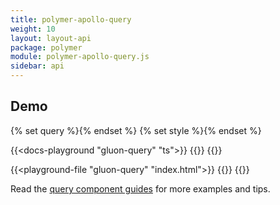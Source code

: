 ```yaml
---
title: polymer-apollo-query
weight: 10
layout: layout-api
package: polymer
module: polymer-apollo-query.js
sidebar: api
---
```


<!-- ----------------------------------------------------------------------------------------
     Welcome! This file includes automatically generated API documentation.
     To edit the docs that appear within, find the original source file under `packages/*`,
     corresponding to the package name and module in this YAML front-matter block.
     Thank you for your interest in Apollo Elements 😁
------------------------------------------------------------------------------------------ -->


## Demo

{% set query %}<!-- TODO: Include file '../_assets/Launches.query.graphql' - needs Hugo shortcode or static asset -->{% endset %}
{% set style %}<!-- TODO: Include file '../_assets/SpacexLaunches.css' - needs Hugo shortcode or static asset -->{% endset %}

{{<docs-playground "gluon-query" "ts">}}
{{<include launches.js>}}
{{</docs-playground>}}

{{<playground-file "gluon-query" "index.html">}}
{{<include index.html>}}
{{</playground-file>}}

Read the [query component guides](../../../../guides/usage/queries/) for more examples and tips.
